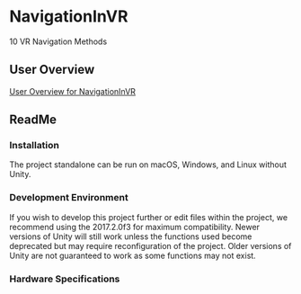 # NavigationInVR
10 VR Navigation Methods

## User Overview
[User Overview for NavigationInVR](UserOverview.md)

## ReadMe
### Installation
The project standalone can be run on macOS, Windows, and Linux without Unity.

### Development Environment
If you wish to develop this project further or edit files within the project, we recommend using the 2017.2.0f3 for maximum compatibility. Newer versions of Unity will still work unless the functions used become deprecated but may require reconfiguration of the project. Older versions of Unity are not guaranteed to work as some functions may not exist. 

### Hardware Specifications
